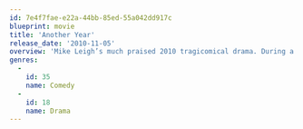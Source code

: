 ```yaml
---
id: 7e4f7fae-e22a-44bb-85ed-55a042dd917c
blueprint: movie
title: 'Another Year'
release_date: '2010-11-05'
overview: 'Mike Leigh’s much praised 2010 tragicomical drama. During a year, a very content couple approaching retirement are visited by friends and family less happy with their lives.'
genres:
  -
    id: 35
    name: Comedy
  -
    id: 18
    name: Drama
---
```

